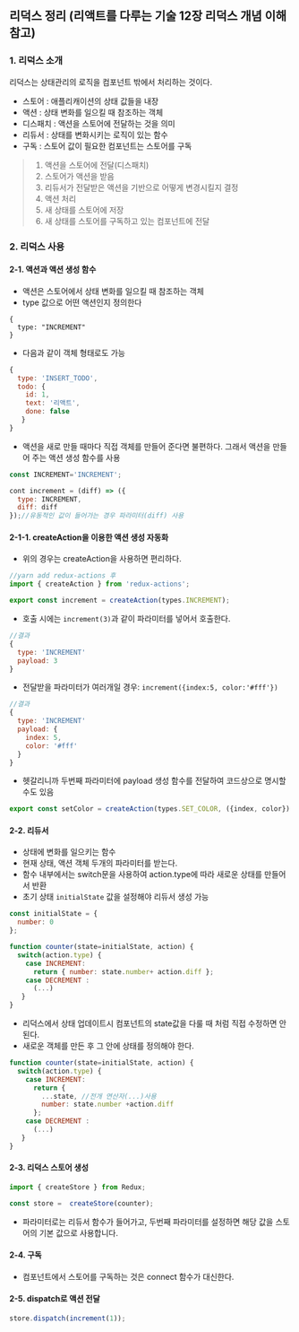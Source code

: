 ## 리덕스 정리 (리액트를 다루는 기술 12장 리덕스 개념 이해 참고)

### 1. 리덕스 소개
리덕스는 상태관리의 로직을 컴포넌트 밖에서 처리하는 것이다.
- 스토어 : 애플리캐이션의 상태 값들을 내장
- 액션 : 상태 변화를 일으킬 때 참조하는 객체
- 디스패치 : 액션을 스토어에 전달하는 것을 의미
- 리듀서 : 상태를 변화시키는 로직이 있는 함수
- 구독 : 스토어 값이 필요한 컴포넌트는 스토어를 구독

>1. 액션을 스토어에 전달(디스패치)
>2. 스토어가 액션을 받음
>3. 리듀서가 전달받은 액션을 기반으로 어떻게 변경시킬지 결정
>4. 액션 처리
>5. 새 상태를 스토어에 저장
>6. 새 상태를 스토어를 구독하고 있는 컴포넌트에 전달

### 2. 리덕스 사용
#### 2-1. 액션과 액션 생성 함수
- 액션은 스토어에서 상태 변화를 일으킬 때 참조하는 객체
- type 값으로 어떤 액션인지 정의한다
```
{
  type: "INCREMENT"
}
```
- 다음과 같이 객체 형태로도 가능
```javascript
{
  type: 'INSERT_TODO',
  todo: {
    id: 1,
    text: '리액트',
    done: false
   }
}
```
- 액션을 새로 만들 때마다 직접 객체를 만들어 준다면 불편하다. 그래서 액션을 만들어 주는 액션 생성 함수를 사용
```javascript
const INCREMENT='INCREMENT';

cont increment = (diff) => ({
  type: INCREMENT,
  diff: diff
});//유동적인 값이 들어가는 경우 파라미터(diff) 사용
```
#### 2-1-1. createAction을 이용한 액션 생성 자동화
- 위의 경우는 createAction을 사용하면 편리하다.
```javascript
//yarn add redux-actions 후
import { createAction } from 'redux-actions';

export const increment = createAction(types.INCREMENT);
```
- 호출 시에는 `increment(3)`과 같이 파라미터를 넣어서 호출한다. 
```javascript
//결과
{
  type: 'INCREMENT'
  payload: 3
}
```
- 전달받을 파라미터가 여러개일 경우:
`increment({index:5, color:'#fff'})`

```javascript
//결과
{
  type: 'INCREMENT'
  payload: {
    index: 5,
    color: '#fff'
  }
}
```
- 헷갈리니까 두번째 파라미터에 payload 생성 함수를 전달하여 코드상으로 명시할 수도 있음
```javascript 
export const setColor = createAction(types.SET_COLOR, ({index, color}) => ({index, color}));
```

#### 2-2. 리듀서
- 상태에 변화를 일으키는 함수
- 현재 상태, 액션 객체 두개의 파라미터를 받는다.
- 함수 내부에서는 switch문을 사용하여 action.type에 따라 새로운 상태를 만들어서 반환
- 초기 상태 `initialState` 값을 설정해야 리듀서 생성 가능
```javascript
const initialState = {
  number: 0
};

function counter(state=initialState, action) {
  switch(action.type) {
    case INCREMENT:
      return { number: state.number+ action.diff };
    case DECREMENT :
      (...)
   }
}
```
- 리덕스에서 상태 업데이트시 컴포넌트의 state값을 다룰 때 처럼 직접 수정하면 안된다.
- 새로운 객체를 만든 후 그 안에 상태를 정의해야 한다. 
```javascript
function counter(state=initialState, action) {
  switch(action.type) {
    case INCREMENT:
      return { 
        ...state, //전개 연산자(...)사용
        number: state.number +action.diff
      };
    case DECREMENT :
      (...)
   }
}
```
#### 2-3. 리덕스 스토어 생성
```javascript
import { createStore } from Redux;

const store =  createStore(counter);
```
- 파라미터로는 리듀서 함수가 들어가고, 두번째 파라미터를 설정하면 해당 값을 스토어의 기본 값으로 사용합니다. 

#### 2-4. 구독 
- 컴포넌트에서 스토어를 구독하는 것은 connect 함수가 대신한다.

#### 2-5. dispatch로 액션 전달
```javascript
store.dispatch(increment(1));
```
  
